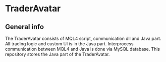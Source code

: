 # TraderAvatar

## General info 
The TraderAvatar consists of MQL4 script, communication dll and Java part. All trading logic and custom UI is in the Java part.
Interprocess communication between MQL4 and Java is done via MySQL database.
This repository stores the Java part of the TraderAvatar.
